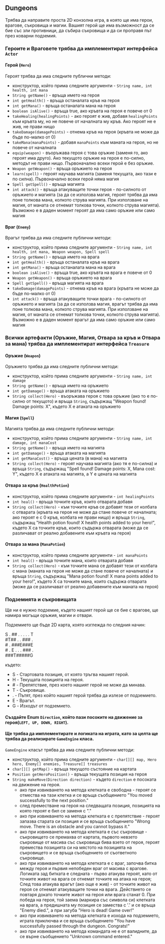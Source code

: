## Dungeons

Трябва да направите проста 2D конзолна игра, в която ще има герои, врагове, съкровища и магии. Вашият герой ще има възможност да се бие със зли противници, да събира съкровища и да си проправя път през коварни подземия.

### Героите и Враговете трябва да имплементират интерфейса `Actor`

#### Герой (`Hero`)

Героят трябва да има следните публични методи:

* конструктор, който прима следните аргументи - `String name, int health, int mana`
* `String getName()` - връща името на героя
* `int getHealth()` - връща останалата кръв на героя
* `int getMana()` - връща останалата мана на героя
* `boolean isAlive()` - връща true, ако кръвта на героя е повече от 0
* `takeHealing(healingPoints)` - ако героят е жив, добавя `healingPoints` към кръвта му, но не повече от началната му кръв. Ако героят не е жив, не прави нищо
* `takeDamage(damagePoints)` - отнема кръв на героя (кръвта не може да бъде по-малко от 0)
* `takeMana(manaPoints)` - добавя `manaPoints` към маната на героя, но не повече от началната
* `equip(weapon)` - въоръжава героя с това оръжие (заменя го, ако героят има друго). Ако текущото оръжие на героя е по-силно, методът не прави нищо. Първоначално всеки герой е без оръжие.
* `Weapon getWeapon()` - връща оръжието на героя
* `learn(spell)` - героят научава магията (заменя текущата, ако тази е по силна). Първоначално всеки герой няма магия
* `Spell getSpell()` - връща магията
* `int attack()` - връща атакуващите точки героя - по-силното от оръжието и магията (за да се използва магия, героят трябва да има поне толкова мана, колкото струва магията. При използване на магия, от маната се отнемат толкова точки, колкото струва магията). Възможно е в даден момент героят да има само оръжие или само магия

#### Враг (`Enemy`)

Врагът трябва да има следните публични методи:

* конструктор, който прима следните аргументи - `String name, int health, int mana, Weapon weapon, Spell spell`
* `String getName()` - връща името на врага
* `int getHealth()` - връща останалата кръв на врага
* `int getMana()` - връща останалата мана на врага
* `boolean isAlive()` - връща true, ако кръвта на врага е повече от 0
* `Weapon getWeapon()` - връща оръжието на врага
* `Spell getSpell()` - връща магията на врага
* `takeDamage(damagePoints)` - отнема кръв на врага (кръвта не може да бъде по-малко от 0)
* `int attack()` - връща атакуващите точки врага - по-силното от оръжието и магията (за да се използва магия, врагът трябва да има поне толкова мана, колкото струва магията. При използване на магия, от маната се отнемат толкова точки, колкото струва магията). Възможно е в даден момент врагът да има само оръжие или само магия

### Всички артефакти (Оръжие, Магия, Отвара за кръв и Отвара за мана) трябва да имплементират интерфейса `Treasure`

#### Оръжие (`Weapon`)

Оръжието трябва да има следните публични методи:

* конструктор, който прима следните аргументи - `String name, int damage`
* `String getName()` - връща името на оръжието
* `int getDamage()` - връща атаката на оръжието
* `String collect(Hero)` - въоръжава героя с това оръжие (ако то е по-силно от текущото) и връща `String`, съдържащ "Weapon found! Damage points: X", където X е атаката на оръжието

#### Магия (`Spell`)

Магията трябва да има следните публични методи:

* конструктор, който прима следните аргументи - `String name, int damage, int manaCost`
* `String getName()` - връща името на магията
* `int getDamage()` - връща атаката на магията
* `int getManaCost()` - връща цената (в мана) на магията
* `String collect(Hero)` - героят научава магията (ако тя е по-силна) и връща `String`, съдържащ "Spell found! Damage points: X, Mana cost: Y", където X е атаката на магията, а Y е цената на магията

#### Отвара за кръв (`HealthPotion`)

* конструктор, който прима следните аргументи - `int healingPoints`
* `int heal()` - връща точките кръв, които отварата добавя
* `String collect(Hero)` - към точките кръв се добавят тези от колбата с отварата (кръвта на героя не може да стане повече от началната; ако героят е с 0 кръв, колбата не прави нищо) и връща `String`, съдържащ "Health potion found! X health points added to your hero!", където X са точките кръв, които съдържа отварата (може да се различават от реално добавените към кръвта на героя)

#### Отвара за мана (`ManaPotion`)

* конструктор, който прима следните аргументи - `int manaPoints`
* `int heal()` - връща точките мана, които отварата добавя
* `String collect(Hero)` - към точките мана се добавят тези от колбата с мана (маната на героя не може да стане повече от началната) и връща `String`, съдържащ "Mana potion found! X mana points added to your hero!", където X са точките мана, които съдържа отварата (може да се различават от реално добавените към маната на героя)

### Подземията и съкровищата

Ще ни е нужно подземие, където нашият герой ще се бие с врагове, ще намира могъщи оръжия, магии и отвари.

Подземието ще бъде 2D карта, която изглежда по следния начин:

  S . ## . . . . . T <br/>
  \#T## . . ### .<br/>
  \# . ###E###E <br/>
  \# . E . . . ### . <br/>
  \###T#####G

където:

  * S - Стартовата позиция, от която тръгва нашият герой.
  * H - Текущата позицията на героя.
  * \# - Препятствие, през което нашият герой не може да минава.
  * T - Съкровище.
  * . - Пътят, през който нашият герой трябва да излезе от подземието.
  * Е - Врагът.
  * G - Изходът от подземието.

#### Създайте Enum `Direction`, който пази посоките на движение за героя(`LEFT, UP, DOWN, RIGHT`).

#### Ще трябва да имплементирате и логиката на играта, като за целта ще трябва да реализирате `GameEngine` класа.

`GameEngine` класът трябва да има следните публични методи:

* конструктор, който прима следните аргументи - `char[][] map, Hero hero, Enemy[] enemies, Treasure[] treasures`
* `char[][] getMap()` - връща текущото състояние на картата
* `Position getHeroPosition()` - връща текущата позиция на героя
* `String makeMove(Direction direction)` - където `direction` е посоката на движение на героя.
  - ако при извикването на метода клетката е свободна - героят се отмества на тази клетка и се връща съобщението "You moved successfully to the next position."
  - след преместване на героя на следващата позиция, позицията на която героят е бил се заменя с "."
  - ако при извикването на метода клетката е с препятствие - героят запазва старата си позиция и се връща съобщението "Wrong move. There is an obstacle and you cannot bypass it."
  - ако при извикването на метода клетката е със съкровище - съкровището се премахва от картата, първото невзето съкровище от масива със съкровища бива взето от героя, героят премества позицията си на мястото на позицията на съкровището и се връща съобщението от съответното съкровище.
  - ако при извикването на метода клетката е с враг, започва битка между героя и първия непобеден враг от масива с врагове. Логиката зад битката е следната - първо атакува героят, като от точките живот на врага се отнемат точките на атака на героя; След това атакува врагът (ако още е жив) - от точките живот на героя се отнемат атакуващите точки на врага. Действието се повтаря докато точките живот на героя или врага станат 0. При победа на героя, той заема (маркира със символа си) клетката на врага, а предишната му позиция се замества с '.' и се връща "Enemy died.", а при загуба "Hero is dead! Game over!"
  - ако при извикването на метода клетката е изхода на подземието, играта приключва и се връща съобщението "You have successfully passed through the dungeon. Congrats!"
  - ако при извикването на метода командата не е от валидните, да се върне съобщението "Unknown command entered."
